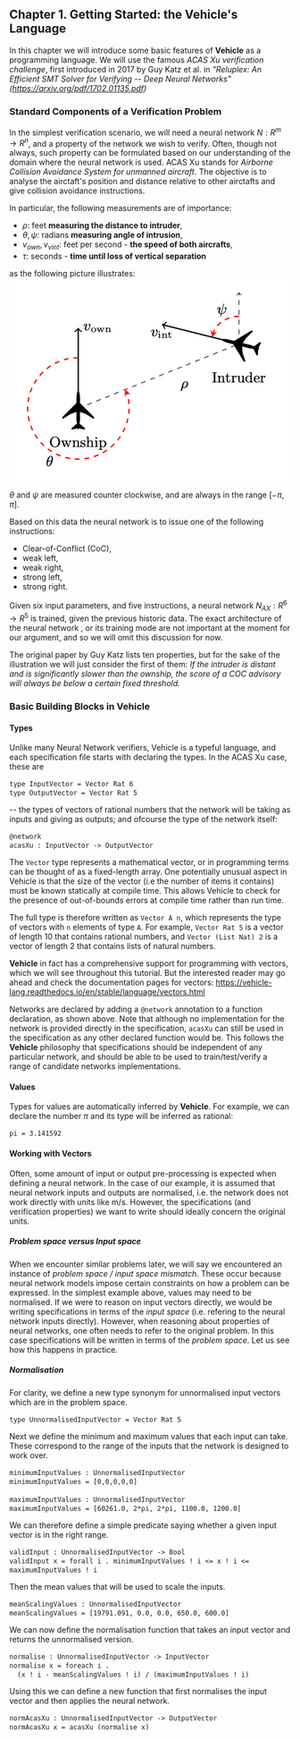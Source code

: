 ## Chapter 1. Getting Started: the Vehicle's Language

In this chapter we will introduce some basic features of **Vehicle** as a programming language. We will use the famous *ACAS Xu verification challenge*,
first introduced in 2017 by Guy Katz et al. in *"Reluplex: An Efficient SMT Solver for Verifying -- Deep Neural Networks" (<https://arxiv.org/pdf/1702.01135.pdf>)*


### Standard Components of a Verification Problem

In the simplest verification scenario, we will need  a neural network $N : R^m \rightarrow R^n$, and a property of the network we wish to verify. Often, though not always, such property can be formulated based on our understanding of the domain where the neural network is used.
ACAS Xu stands for *Airborne Collision Avoidance System for unmanned  aircraft*. The objective is to analyse the airctaft's position and distance relative to other airctafts and give collision avoidance instructions.

In particular, the following measurements are of importance:
- $\rho$: feet **measuring the distance to intruder**,
- $\theta, \psi$: radians **measuring angle of intrusion**,
- $v_{own}, v_{vint}$: feet per second - **the speed of both aircrafts**,
- $\tau$: seconds - **time until loss of vertical separation**  

as the following picture illustrates: 
![ACAS Xu](acas_xu.png)

$\theta$ and $\psi$ are measured counter clockwise, and are always in the range $[−\pi, \pi]$.

Based on this data the neural network is to issue one of the following instructions: 
- Clear-of-Conflict (CoC), 
- weak left, 
- weak right, 
- strong left, 
- strong right.

Given six input parameters, and five instructions, a neural network $N_{AX} : R^6 \rightarrow R^5$ is trained, given the previous historic data. The exact architecture of the neural network , or its training mode are not important at the moment for our argument, and so we will omit this discussion for now. 

The original paper by Guy Katz lists ten properties, but for the sake of the illustration we will just consider the first of them:
*If the intruder is distant and is significantly slower than the ownship, the score of a COC advisory will always be below a certain fixed
threshold.*

### Basic Building Blocks in Vehicle 

#### Types

Unlike many Neural Network verifiers, Vehicle is a typeful language, and each specification file starts with declaring the types.
In the ACAS Xu case, these are

``` 
type InputVector = Vector Rat 6 
type OutputVector = Vector Rat 5
```

-- the types of vectors of rational numbers that the network will be taking as inputs and giving as outputs;
and ofcourse the type of the network itself:

``` 
@network
acasXu : InputVector -> OutputVector
```

The `Vector` type represents a mathematical vector, or in programming terms can be thought of as a fixed-length array. One potentially unusual aspect in Vehicle is that the size of the vector (i.e the number of items it contains) must be known statically at compile time. This allows Vehicle to check for the presence of out-of-bounds errors at compile time rather than run time.

The full type is therefore written as `Vector A n`, which represents the type of vectors with `n` elements of type `A`. For example, `Vector Rat 5` is a vector of length $10$ that contains rational numbers, and `Vector (List Nat) 2` is a vector of length $2$ that contains lists of natural numbers.

**Vehicle** in fact has a comprehensive support for programming with vectors, which we will see throughout this tutorial. But the interested reader may go ahead and check the documentation pages for vectors: <https://vehicle-lang.readthedocs.io/en/stable/language/vectors.html> 

Networks are declared by adding a `@network` annotation to a function declaration, as shown above. Note that although no implementation for the network is provided directly in the specification, `acasXu` can still be used in the specification as any other declared function would be.
This follows the **Vehicle** philosophy that specifications should be independent of any particular network, and should be able to be used to train/test/verify a range of candidate networks implementations.

#### Values

Types for values are automatically inferred by **Vehicle**. For example, we can declare the number $\pi$ and its type will be inferred as rational:

```
pi = 3.141592
```

#### Working with Vectors

Often, some amount of input or output pre-processing is expected when defining a neural network. In the case of our example, it is assumed that neural network inputs and outputs are normalised, i.e. the network does not work directly with units like m/s. However, the specifications (and verification properties) we want to write should ideally concern the original units. 

##### Problem space versus Input space

When we encounter similar problems later, we will say we encountered an instance of *problem space / input space mismatch*.
These occur because neural network models impose certain constraints on how a problem can be expressed.
In the simplest example above, values may need to be normalised. If we were to reason on input vectors
directly, we would be writing specifications in terms of the *input space* (i.e. refering to the neural network inputs directly).
However, when reasoning about properties of neural networks, one often needs to refer to the original problem.
In this case specifications will be written in terms of the *problem space*. Let us see how this happens in practice. 

##### Normalisation

For clarity, we define a new type synonym for unnormalised input vectors which are in the problem space.

```
type UnnormalisedInputVector = Vector Rat 5
```

Next we define the minimum and maximum values that each input can take. These correspond to the range of the inputs that the network is designed
to work over.

```
minimumInputValues : UnnormalisedInputVector
minimumInputValues = [0,0,0,0,0]

maximumInputValues : UnnormalisedInputVector
maximumInputValues = [60261.0, 2*pi, 2*pi, 1100.0, 1200.0]
```

We can therefore define a simple predicate saying whether a given input vector is in the right range.

```
validInput : UnnormalisedInputVector -> Bool
validInput x = forall i . minimumInputValues ! i <= x ! i <= maximumInputValues ! i
```

Then the mean values that will be used to scale the inputs.

```
meanScalingValues : UnnormalisedInputVector
meanScalingValues = [19791.091, 0.0, 0.0, 650.0, 600.0]
```

We can now define the normalisation function that takes an input vector and
returns the unnormalised version.

```
normalise : UnnormalisedInputVector -> InputVector
normalise x = foreach i .
  (x ! i - meanScalingValues ! i) / (maximumInputValues ! i)
```

Using this we can define a new function that first normalises the input
vector and then applies the neural network.

```
normAcasXu : UnnormalisedInputVector -> OutputVector
normAcasXu x = acasXu (normalise x)
```



